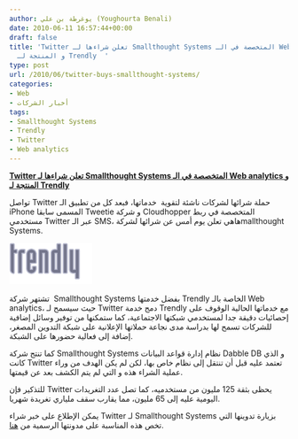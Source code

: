 ```yaml
---
author: يوغرطة بن علي (Youghourta Benali)
date: 2010-06-11 16:57:44+00:00
draft: false
title: 'Twitter تعلن شراءها لـ Smallthought Systems المتخصصة في الـ Web analytics
  و المنتجة لـ Trendly  '
type: post
url: /2010/06/twitter-buys-smallthought-systems/
categories:
- Web
- أخبار الشركات
tags:
- Smallthought Systems
- Trendly
- Twitter
- Web analytics
---
```


**[Twitter تعلن شراءها لـ Smallthought Systems المتخصصة في الـ Web analytics و المنتجة لـ Trendly](https://www.it-scoop.com/2010/06/twitter-buys-Smallthought-Systems)**


تواصل Twitter حملة شرائها لشركات ناشئة لتقوية  خدماتها، فبعد كل من تطبيق الـ iPhone المسمى سابقا Tweetie و شركة Cloudhopper المتخصصة في ربط مستخدمي Twitter عبر الـ SMS، هاهي تعلن يوم أمس عن شرائها لشركةmallthought Systems.

[![](trendly-logo.png)
](https://www.it-scoop.com/2010/06/twitter-buys-Smallthought-Systems)

تشتهر شركة  Smallthought Systems بفضل خدمتها Trendly الخاصة بالـ Web analytics، حيث سيسمح لـ Twitter دمج خدمة Trendly مع خدماتها الحالية الوقوف على إحصائيات دقيقة جدا لمستخدمي شبكتها الاجتماعية، كما ستمكنها من توفير وسائل إضافية للشركات تسمح لها بدراسة مدى نجاعة حملاتها الإعلانية على شبكة التدوين المصغر، إضافة إلى فعالية حضورها على الشبكة.

كما تنتج شركة Smallthought Systems نظام إدارة قواعد البيانات Dabble DB و الذي كانت Twitter تعتمد عليه قبل أن تنتقل إلى نظام خاص بها، لكن لم يكن الهدف من وراء عملية الشراء هذه و التي لم يتم الكشف بعد عن قيمتها.

للتذكير فإن Twitter يحظى بثقة 125 مليون من مستخدميه، كما تصل عدد التغريدات اليومية عليه إلى 65 مليون، مما يقارب سقف ملياري تغريدة شهريا.

يمكن الإطلاع على خبر شراء Twitter لـ Smallthought Systems بزيارة تدوينها التي تخص هذه المناسبة على مدونتها الرسمية من [هنا](file:///D:/djug/it-scoop/Smallthought%20Systems).
